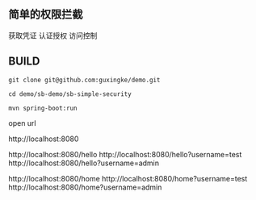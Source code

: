 ## 简单的权限拦截
获取凭证
认证授权
访问控制

## BUILD
```
git clone git@github.com:guxingke/demo.git

cd demo/sb-demo/sb-simple-security

mvn spring-boot:run

```
open url

http://localhost:8080

http://localhost:8080/hello
http://localhost:8080/hello?username=test
http://localhost:8080/hello?username=admin

http://localhost:8080/home
http://localhost:8080/home?username=test
http://localhost:8080/home?username=admin


